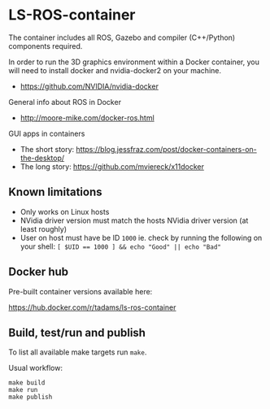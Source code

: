 # LS-ROS-container

The container includes all ROS, Gazebo and compiler (C++/Python) components required.

In order to run the 3D graphics environment within a Docker container,
you will need to install docker and nvidia-docker2 on your machine.

- https://github.com/NVIDIA/nvidia-docker

General info about ROS in Docker

- http://moore-mike.com/docker-ros.html

GUI apps in containers

- The short story: https://blog.jessfraz.com/post/docker-containers-on-the-desktop/
- The long story: https://github.com/mviereck/x11docker

Known limitations
---

- Only works on Linux hosts
- NVidia driver version must match the hosts NVidia driver version (at least roughly)
- User on host must have be ID `1000` ie. check by running the following on your shell: ``[ $UID == 1000 ] && echo "Good" || echo "Bad"``

Docker hub
---

Pre-built container versions available here:

https://hub.docker.com/r/tadams/ls-ros-container

Build, test/run and publish
---

To list all available make targets run `make`.

Usual workflow:

```
make build
make run
make publish
```
